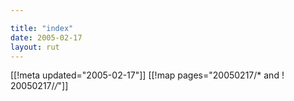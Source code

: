 ```yaml
---

title: "index"
date: 2005-02-17
layout: rut
---
```


[[!meta updated="2005-02-17"]]
[[!map pages="20050217/* and ! 20050217/*/*"]]
